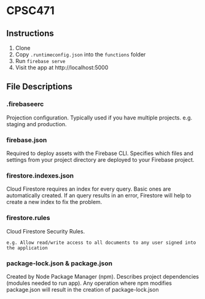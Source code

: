 # CPSC471

## Instructions

1) Clone
2) Copy `.runtimeconfig.json` into the `functions` folder
3) Run `firebase serve`
4) Visit the app at http://localhost:5000

## File Descriptions

### .firebaseerc

Projection configuration. Typically used if you have multiple projects. e.g. staging and
production.

### firebase.json

Required to deploy assets with the Firebase CLI. Specifies which files and settings from
your project directory are deployed to your Firebase project.


### firestore.indexes.json

Cloud Firestore requires an index for every query. Basic ones are automatically created.
If an query results in an error, Firestore will help to create a new index to fix the problem.


### firestore.rules

Cloud Firestore Security Rules.

    e.g. Allow read/write access to all documents to any user signed into the application

### package-lock.json & package.json

Created by Node Package Manager (npm). Describes project dependencies (modules needed to run
app). Any operation where npm modifies package.json will result in the creation of
package-lock.json

